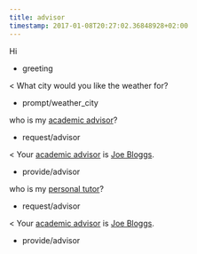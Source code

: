 ```yaml
---
title: advisor
timestamp: 2017-01-08T20:27:02.36848928+02:00
---
```


Hi
* greeting

< What city would you like the weather for?
* prompt/weather_city

who is my [academic advisor](role)?
* request/advisor

< Your [academic advisor](role) is [Joe Bloggs](person).
* provide/advisor

who is my [personal tutor](role)?
* request/advisor

< Your [academic advisor](role) is [Joe Bloggs](person).
* provide/advisor
